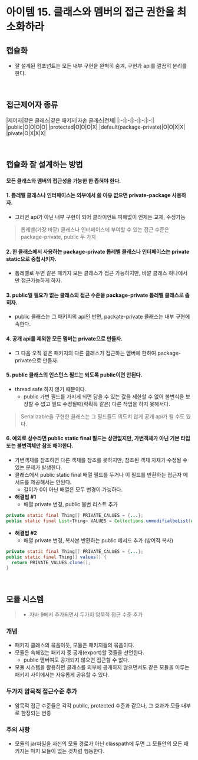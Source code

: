 # 아이템 15. 클래스와 멤버의 접근 권한을 최소화하라

## 캡슐화

- 잘 설계된 컴포넌트는 모든 내부 구현을 완벽히 숨겨, 구현과 api를 깔끔히 분리를 한다.

<br/>

## 접근제어자 종류

|제어자|같은 클래스|같은 패키지|자손 클래스|전체| |:-:|:-:|:-:|:-:|:-:| |public|O|O|O|O| |protected|O|O|O|X| |default(package-private)|O|O|X|X| |pivate|O|X|X|X|

<br/>

## 캡슐화 잘 설계하는 방법

#### 모든 클래스와 멤버의 접근성을 가능한 한 좁혀야 한다.

#### 1. 톱레벨 클래스나 인터페이스는 외부에서 쓸 이유 없으면 private-package 사용하자.

- 그러면 api가 아닌 내부 구현이 되어 클라이언트 피해없이 언제든 교체, 수정가능

> 톱레벨(가장 바깥) 클래스나 인터페이스에 부여할 수 있는 접근 수준은 package-private, public 두 가지

#### 2. 한 클래스에서 사용하는 package-private 톱레벨 클래스나 인터페이스는 private static으로 중첩시키자.

- 톱레벨로 두면 같은 패키지 모든 클래스가 접근 가능하지만, 바깥 클래스 하나에서만 접근가능하게 하자.

#### 3. public일 필요가 없는 클래스의 접근 수준을 package-private 톱레벨 클래스로 좁히자.

- public 클래스는 그 패키지의 api인 반면, packate-private 클래스는 내부 구현에 속한다.

#### 4. 공개 api를 제외한 모든 멤버는 private으로 만들자.

- 그 다음 오직 같은 패키지의 다른 클래스가 접근하는 멤버에 한하여 package-private으로 만들자.

#### 5. public 클래스의 인스턴스 필드는 되도록 public이면 안된다.

- thread safe 하지 않기 때문이다.
    - public 가변 필드를 가지게 되면 담을 수 있는 값을 제한할 수 없어 불변식을 보장할 수 없고 필드 수정될때(락획득 같은) 다른 작업을 하지 못해서다.

> Serializable을 구현한 클래스는 그 필드들도 의도치 않게 공개 api가 될 수도 있다.

#### 6. 예외로 상수라면 public static final 필드는 상관없지만, 가변객체가 아닌 기본 타입 또는 불변객체만 참조 해야한다.

- 가변객체를 참조하면 다른 객체를 참조를 못하지만, 참조된 객체 자체가 수정될 수 있는 문제가 발생한다.
- 클래스에서 public static final 배열 필드를 두거나 이 필드를 반환하는 접근자 메서드를 제공해서는 안된다.
    - 길이가 0이 아닌 배열은 모두 변경이 가능하다.
- __해결법 #1__
    - 배열 private 변경, public 불변 리스트 추가

```java
private static final Thing[] PRIVATE_CALUES = {...};
public static final List<Thing> VALUES = Collections.unmodifialbeList(Arrays.asList(PRIVATE_VALUES));
```

- __해결법 #2__
    - 배열 private 변경, 복사본 반환하는 public 메서드 추가 (방어적 복사)

```java
private static final Thing[] PRIVATE_CALUES = {...};
public static final Thing[] values() {
  return PRIVATE_VALUES.clone();
}
```

<br/>

## 모듈 시스템

> - 자바 9에서 추가되면서 두가지 암묵적 접근 수준 추가

### 개념

- 패키지 클래스의 묶음이듯, 모듈은 패키지들의 묶음이다.
- 모듈은 속해있는 패키지 중 공개(export)할 것들을 선언한다.
    - public 멤버여도 공개되지 않으면 접근할 수 없다.
- 모듈 시스템을 활용하면 클래스를 외부에 공개하지 않으면서도 같은 모듈을 이루는 패키지 사이에서는 자유롭게 공유할 수 있다.

### 두가지 암묵적 접근수준 추가

- 암묵적 접근 수준들은 각각 public, protected 수준과 같으나, 그 효과가 모듈 내부로 한정되는 변종

### 주의 사항

- 모듈의 jar파일을 자신의 모듈 경로가 아닌 classpath에 두면 그 모듈안의 모든 패키지는 마치 모듈이 없는 것처럼 행동한다.
